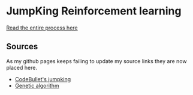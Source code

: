 # JumpKing Reinforcement learning

[Read the entire process here](https://sixarne.github.io/JumpKingDarwinism/)

## Sources

As my github pages keeps failing to update my source links they are now
placed here.

- [CodeBullet's jumpking](https://www.youtube.com/watch?v=DmQ4Dqxs0HI)
- [Genetic algorithm](https://towardsdatascience.com/introduction-to-genetic-algorithms-including-example-code-e396e98d8bf3)